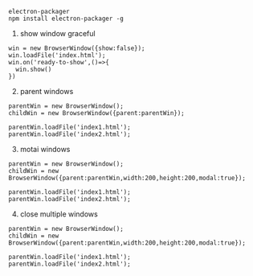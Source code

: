 ```
electron-packager
npm install electron-packager -g
```

1. show window graceful
```
win = new BrowserWindow({show:false});
win.loadFile('index.html');
win.on('ready-to-show',()=>{
  win.show()
})
```

2. parent windows
```
parentWin = new BrowserWindow();
childWin = new BrowserWindow({parent:parentWin});

parentWin.loadFile('index1.html');
parentWin.loadFile('index2.html');
```

3. motai windows
```
parentWin = new BrowserWindow();
childWin = new BrowserWindow({parent:parentWin,width:200,height:200,modal:true});

parentWin.loadFile('index1.html');
parentWin.loadFile('index2.html');
```

4. close multiple windows
```
parentWin = new BrowserWindow();
childWin = new BrowserWindow({parent:parentWin,width:200,height:200,modal:true});

parentWin.loadFile('index1.html');
parentWin.loadFile('index2.html');
```






